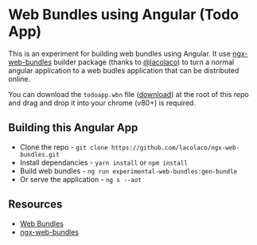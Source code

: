 # Web Bundles using Angular (Todo App)

This is an experiment for building web bundles using Angular. It use
[ngx-web-bundles](https://github.com/lacolaco/ngx-web-bundles) builder package
(thanks to [@lacolaco](https://github.com/lacolaco)) to turn a normal angular
application to a web budles application that can be distributed online.

You can download the `todoapp.wbn` file
([download](https://github.com/mainawycliffe/ngx-web-bundler-experiment/raw/master/todoapp.wbn)) at the root of this repo and drag and drop it into your chrome (v80+) is required.

## Building this Angular App

- Clone the repo - `git clone https://github.com/lacolaco/ngx-web-bundles.git`
- Install dependancies - `yarn install` or `npm install`
- Build web bundles - `ng run experimental-web-bundles:gen-bundle`
- Or serve the application - `ng s --aot`

## Resources

- [Web Bundles](https://web.dev/web-bundles/)
- [ngx-web-bundles](https://github.com/lacolaco/ngx-web-bundles)
